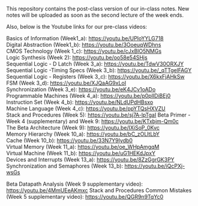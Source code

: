 This repository contains the post-class version of our in-class notes. New notes will be uploaded as soon as the second lecture of the week ends. 


Also, below is the Youtube links for our pre-class videos:

Basics of Information (Week1_a): https://youtu.be/UPIoYYLG718  
Digital Abstraction (Week1_b): https://youtu.be/3OoeuqWDhns  
CMOS Technology (Week 1_c): https://youtu.be/cJxBlO5NMGs  
Logic Synthesis (Week 2): https://youtu.be/oo58e54SHjs   
Sequential Logic - D Latch (Week 3_a): https://youtu.be/TdwV30ORXJY  
Sequential Logic -Timing Specs (Week 3_b): https://youtu.be/_qTTgelFAGY  
Sequential Logic - Registers (Week 3_c): https://youtu.be/X6kxFjAHkSw  
FSM (Week 3_d): https://youtu.be/XJQaAG9xLoI  
Synchronization (Week 3_e): https://youtu.be/eK4JCv1oADo   
Programmable Machines (Week 4_a): https://youtu.be/p0plIDiBEj0 
Instruction Set (Week 4_b): https://youtu.be/NLdUPdHBsxo  
Machine Language (Week 4_c): https://youtu.be/ppYTQsHXVZU  
Stack and Procedures (Week 5): https://youtu.be/sj7A-lpTgaI
Beta Primer - Week 4 (supplementary) and Week 9: https://youtu.be/KTxbjm-Qm0c  
The Beta Architecture (Week 9): https://youtu.be/IXiSoP_0Kvc  
Memory Hierarchy (Week 10_a): https://youtu.be/bC_zOLltLbY  
Cache (Week 10_b): https://youtu.be/33N7Y9Iydb0  
Virtual Memory (Week 11_a): https://youtu.be/oe_WHpAmgqM  
Virtual Machine (Week 11_b): https://youtu.be/uG1HEKdJpxY  
Devices and Interrupts (Week 13_a): https://youtu.be/8ZzGgrGK3PY  
Synchronization and Semaphores (Week 13_b): https://youtu.be/iQcPXj-wsGs  

Beta Datapath Analysis (Week 9 supplementary video): https://youtu.be/4MmUEeAKmxc
Stack and Procedures Common Mistakes (Week 5 supplementary video): https://youtu.be/QGR9n9TqYc0

